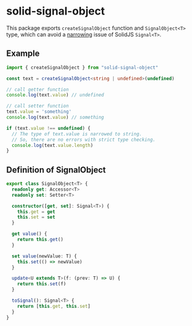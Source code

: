 # solid-signal-object

This package exports `createSignalObject` function and `SignalObject<T>` type, which can avoid a [narrowing](https://www.typescriptlang.org/docs/handbook/2/narrowing.html) issue of SolidJS `Signal<T>`.

## Example

```typescript
import { createSignalObject } from "solid-signal-object"

const text = createSignalObject<string | undefined>(undefined)

// call getter function
console.log(text.value) // undefined

// call setter function
text.value = 'something'
console.log(text.value) // something

if (text.value !== undefined) {
  // The type of text.value is narrowed to string.
  // So, there are no errors with strict type checking.
  console.log(text.value.length)
}
```

## Definition of SignalObject<T>

```typescript
export class SignalObject<T> {
  readonly get: Accessor<T>
  readonly set: Setter<T>

  constructor([get, set]: Signal<T>) {
    this.get = get
    this.set = set
  }

  get value() {
    return this.get()
  }

  set value(newValue: T) {
    this.set(() => newValue)
  }

  update<U extends T>(f: (prev: T) => U) {
    return this.set(f)
  }

  toSignal(): Signal<T> {
    return [this.get, this.set]
  }
}
```
